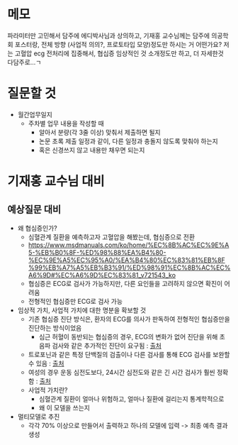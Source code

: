 # 메모
파라미터만 고민해서 담주에 에디박사님과 상의하고, 기재홍 교수님께는 담주에 의공학회 포스터랑, 전체 방향 (사업적 의의?, 프로토타입 모양)정도만 하시는 거 어떤가요?
저는 고혈압 ecg 전처리에 집중해서, 협십증 임상적인 것 소개정도만 하고, 더 자세한것 다담주로...ㄱ
# 질문할 것
- 월간업무일지
	- 주차별 업무 내용을 작성할 때
		- 알아서 분량(각 3줄 이상) 맞춰서 제출하면 될지
		- 논문 초록 제출 일정과 같이, 다른 일정과 충돌지 않도록 맞춰야 하는지
		- 혹은 신경쓰지 않고 내용만 채우면 되는지
# 기재홍 교수님 대비
## 예상질문 대비
- 왜 협심증인가?
	- 심혈관계 질환을 예측하고자 고혈압을 해봤는데, 협심증으로 전환
	- https://www.msdmanuals.com/ko/home/%EC%8B%AC%EC%9E%A5-%EB%B0%8F-%ED%98%88%EA%B4%80-%EC%9E%A5%EC%95%A0/%EA%B4%80%EC%83%81%EB%8F%99%EB%A7%A5%EB%B3%91/%ED%98%91%EC%8B%AC%EC%A6%9D#%EC%A6%9D%EC%83%81_v721543_ko
	- 협심증은 ECG로 검사가 가능하지만, 다른 요인들을 고려하지 않으면 확진이 어려움
	- 전형적인 협심증만 ECG로 검사 가능
- 임상적 가치, 사업적 가치에 대한 명분을 확보할 것
	- 기존 협심증 진단 방식은, 환자의 ECG를 의사가 판독하여 전형적인 협심증만을 진단하는 방식이었음
		- 심근 허혈이 동반되는 협심증의 경우, ECG의 변화가 없어 진단을 위해 초음파 검사와 같은 추가적인 진단이 요구됨 : [출처](https://pubmed.ncbi.nlm.nih.gov/3142391/)
	- 트로포닌과 같은 특정 단백질의 검출이나 다른 검사를 통해 ECG 검사를 보완할 수 있음 : [출처](https://watermark.silverchair.com/344.pdf?token=AQECAHi208BE49Ooan9kkhW_Ercy7Dm3ZL_9Cf3qfKAc485ysgAAA4QwggOABgkqhkiG9w0BBwagggNxMIIDbQIBADCCA2YGCSqGSIb3DQEHATAeBglghkgBZQMEAS4wEQQMaQzhQDplXwPFUaf8AgEQgIIDN1S3z313AQxRZqTsNQJBvEOplgZfhiAh2kt58XOYYk36X979clH2-kUD_sdEZw6KPSP3gutlDS7lScWAuT3NdVbfFDdxFQkWT-F8usATvDuK0OdwyVCllpmpySDC9kiVX8nxQlchdK6bt3PrxWpHphaf6MiWHC4NcveZEMayBhRYE6onMVnwC44FEOOSVbnuL9XzSfMKcOM4buSddLwZlQ0LiJeQB36SrWY7Oo9fsCv0cM7j2DG61JYKXjh3nOsXRX6VGcPDTIMahLl_58Y6Rjf68NELz7CXo_ewT1pFEdDl4iIzuEV8Hrrvk9ADzzK77LOfxbB8gPGLlI9SEpHHyNGAnj8kr9FEUuZYJhKbZF4k_Xw6kMmrhdqsuNIkSPYMAWolFJpa8uIRBv3vt_Nf8PIbO178qqSfeZoSxftxtRzyQgS3sQV0MvIaNZiXEwvHN1vlgIA9GMAAhy2WJXXQqvMiPYaNSqqMvg4lfyC27dbmkLXbxnFIs3YSYZWmffmDoLGomZaF_hPWhexYSXWwehJfZ5luqaV6XvXmzT6xxynAITUj2euidmm0lsBHPjzFp1ktbBPq-lHH-m_Zx4tZGikpJB0FiuDRFLI4gXOr_dPYkokkyMhwsXI0cG6laos94LsCyKqoQFegHPxIHx53YYBnruzL31e8wTWEYnuvmmwS4aclQVZNBdHMGZHefbA5mKV7fFxuZ-D0flC_y3g5D0uhn7Zc-rWvD2YjtI4J4rMYQ9Qy7Xo3G0-Km2F29381EXrJFi7qh6ohYvLmQVrsdlMuiR2zAliIDTnLWD398Ey0G-36cfGkbdyj9abuIjngxOO7SlNP19N-YGLyAcu_rO34UQ1vVBOutUsvoQXZFpiK3hmI8poCG969iOesutgS5ztNdktbwcaAGA-excuXBvNvcZkLJ9MTf_k75WNZgONRP2j4YUUyQei0Mpqgm-txjXPjnyDeNJRPbUE-k-mWaqHHZHO9BkaRBTREEj2TTK25vyfstWSDgZWLc_lTvJWAzZdt3b1ucZ4rizKbWqlc4cahrH09TMOijQOJGym_gHSQyaricUfirT-9LkKt-VqMmyv3BSn2sBU)
	- 여성의 경우 운동 심전도보다, 24시간 심전도와 같은 긴 시간 검사가 훨씬 정확함 : [출처](https://pubmed.ncbi.nlm.nih.gov/2004585/)
	- 사업적 가치란? 
		- 심혈관계 질환이 얼마나 위험하고, 얼마나 질환에 걸리는지 통계학적으로
		- 왜 이 모델을 쓰는지
- 멀티모델로 추진
	- 각각 70% 이상으로 만들어서 출력하고 하나의 모델에 입력 -> 최종 예측 결과 생성
